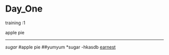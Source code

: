 # Day_One
training 
:1 

apple pie
****************
*sugar*
#apple pie
##yumyum
*sugar
-hkasdb
[earnest](http://meetearnest.com)
